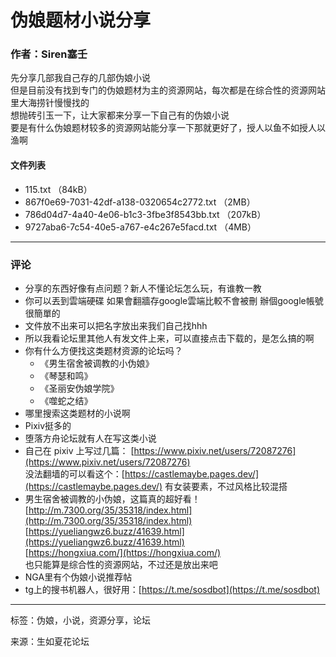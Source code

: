 # 伪娘题材小说分享

### 作者：Siren塞壬

先分享几部我自己存的几部伪娘小说  
但是目前没有找到专门的伪娘题材为主的资源网站，每次都是在综合性的资源网站里大海捞针慢慢找的  
想抛砖引玉一下，让大家都来分享一下自己有的伪娘小说  
要是有什么伪娘题材较多的资源网站能分享一下那就更好了，授人以鱼不如授人以渔啊

#### 文件列表
- 115.txt （84kB）
- 867f0e69-7031-42df-a138-0320654c2772.txt （2MB）
- 786d04d7-4a40-4e06-b1c3-3fbe3f8543bb.txt （207kB）
- 9727aba6-7c54-40e5-a767-e4c267e5facd.txt （4MB）

---

### 评论
- 分享的东西好像有点问题？新人不懂论坛怎么玩，有谁教一教
- 你可以丟到雲端硬碟 如果會翻牆存google雲端比較不會被刪 辦個google帳號很簡單的
- 文件放不出来可以把名字放出来我们自己找hhh
- 所以我看论坛里其他人有发文件上来，可以直接点击下载的，是怎么搞的啊
- 你有什么方便找这类题材资源的论坛吗？  
  - 《男生宿舍被调教的小伪娘》  
  - 《琴瑟和鸣》  
  - 《圣丽安伪娘学院》  
  - 《噬蛇之结》  
- 哪里搜索这类题材的小说啊  
- Pixiv挺多的  
- 堕落方舟论坛就有人在写这类小说  
- 自己在 pixiv 上写过几篇： [https://www.pixiv.net/users/72087276](https://www.pixiv.net/users/72087276)  
  没法翻墙的可以看这个：[https://castlemaybe.pages.dev/](https://castlemaybe.pages.dev/) 有女装要素，不过风格比较混搭  
- 男生宿舍被调教的小伪娘，这篇真的超好看！  
  [http://m.7300.org/35/35318/index.html](http://m.7300.org/35/35318/index.html)  
  [https://yueliangwz6.buzz/41639.html](https://yueliangwz6.buzz/41639.html)  
  [https://hongxiua.com/](https://hongxiua.com/)  
  也只能算是综合性的资源网站，不过还是放出来吧  
- NGA里有个伪娘小说推荐帖  
- tg上的搜书机器人，很好用：[https://t.me/sosdbot](https://t.me/sosdbot)  

---

标签：伪娘，小说，资源分享，论坛  

来源：生如夏花论坛